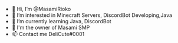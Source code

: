 - 👋 Hi, I’m @MasamiRioko
- 👀 I’m interested in Minecraft Servers, DiscordBot Developing,Java
- 🌱 I’m currently learning Java, DiscordBot
- 👑 I'm the owner of Masami SMP
- 📫 Contact me DeliCute#0001

<!---
MasamiRioko/MasamiRioko is a ✨ special ✨ repository because its `README.md` (this file) appears on your GitHub profile.
You can click the Preview link to take a look at your changes.
--->

